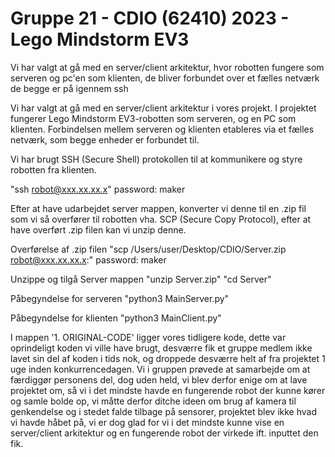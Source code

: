 # Gruppe 21 - CDIO (62410) 2023 - Lego Mindstorm EV3

Vi har valgt at gå med en server/client arkitektur, hvor robotten fungere som serveren og pc'en som klienten, de bliver forbundet
over et fælles netværk de begge er på igennem ssh 

Vi har valgt at gå med en server/client arkitektur i vores projekt. I projektet fungerer Lego Mindstorm EV3-robotten som serveren,
og en PC som klienten. Forbindelsen mellem serveren og klienten etableres via et fælles netværk, som begge enheder er forbundet til.

Vi har brugt SSH (Secure Shell) protokollen til at kommunikere og styre robotten fra klienten.

"ssh robot@xxx.xx.xx.x"
password: maker

Efter at have udarbejdet server mappen, konverter vi denne til en .zip fil som vi så overfører til robotten vha. SCP (Secure Copy Protocol), efter at have overført .zip filen kan vi unzip denne.

Overførelse af .zip filen
"scp /Users/user/Desktop/CDIO/Server.zip robot@xxx.xx.xx.x:"
password: maker

Unzippe og tilgå Server mappen
"unzip Server.zip"
"cd Server"

Påbegyndelse for serveren
"python3 MainServer.py"

Påbegyndelse for klienten
"python3 MainClient.py"


I mappen '1. ORIGINAL-CODE' ligger vores tidligere kode, dette var oprindeligt koden vi ville have brugt, desværre fik et gruppe medlem ikke lavet sin del af koden i tids nok, og droppede desværre helt af fra projektet 1 uge inden konkurrencedagen. Vi i gruppen prøvede at samarbejde om at færdiggør personens del, dog uden held, vi blev derfor enige om at lave projektet om, så vi i det mindste havde en fungerende robot der kunne kører og samle bolde op, vi måtte derfor ditche ideen om brug af kamera til genkendelse og i stedet falde tilbage på sensorer, projektet blev ikke hvad vi havde håbet på, vi er dog glad for vi i det mindste kunne vise en server/client arkitektur og en fungerende robot der virkede ift. inputtet den fik.





